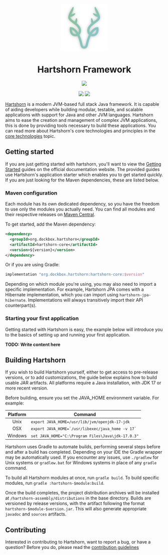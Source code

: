 <p align="center"><img alt="Hartshorn" src="./hartshorn-assembly/images/logo_shadow.png" height="150" /></p>
<h1 align="center">Hartshorn Framework</h1>
<p align="center"><img src="https://github.com/GuusLieben/Hartshorn/actions/workflows/hartshorn.yml/badge.svg"></p>
<p align="center"><img src="https://img.shields.io/badge/JDK%20source-17-white"> <img src="https://img.shields.io/badge/JDK%20target-19-white"></p>

[Hartshorn](https://hartshorn.dockbox.org/) is a modern JVM-based full stack Java framework. It is capable of aiding developers while building modular, testable, and scalable applications with support for Java and other JVM languages. Hartshorn aims to ease the creation and management of complex JVM applications, this is done by providing tools necessary to build these applications. You can read more about Hartshorn's core technologies and principles in the [core technologies](https://hartshorn.dockbox.org/core/cdi/) topic.

## Getting started

If you are just getting started with hartshorn, you'll want to view the [Getting Started](https://hartshorn.dockbox.org/getting-started/setup/) guides on the official documentation website. The provided guides use Hartshorn's application starter which enables you to get started quickly. If you are just looking for the Maven dependencies, these are listed below.

### Maven configuration

Each module has its own dedicated dependency, so you have the freedom to use only the modules you actually need. You can find all modules and their respective releases on [Maven Central](https://central.sonatype.dev/namespace/org.dockbox.hartshorn).

To get started, add the Maven dependency:

```xml
<dependency>
  <groupId>org.dockbox.hartshorn</groupId>
  <artifactId>hartshorn-core</artifactId>
  <version>${version}</version>
</dependency>
```

Or if you are using Gradle:

```groovy
implementation "org.dockbox.hartshorn:hartshorn-core:$version"
```

Depending on which module you're using, you may also need to import a specific implementation. For example, Hartshorn JPA comes with a Hibernate implementation, which you can import using `hartshorn-jpa-hibernate`. Implementations will always transitively import their API counterpart(s).

### Starting your first application

Getting started with Hartshorn is easy, the example below will introduce you to the basics of setting up and running your first application.

**TODO: Write content here**

## Building Hartshorn

If you wish to build Hartshorn yourself, either to get access to pre-release versions, or to add customizations, the guide below explains how to build usable JAR artifacts.  All platforms require a Java installation, with JDK 17 or more recent version.

Before building, ensure you set the JAVA\_HOME environment variable. For example:


| Platform | Command                                              |
| :------: | ---------------------------------------------------- |
|   Unix   | ``export JAVA_HOME=/usr/lib/jvm/openjdk-17-jdk``     |
|   OSX   | ``export JAVA_HOME=`/usr/libexec/java_home -v 17` `` |
| Windows | ``set JAVA_HOME="C:\Program Files\Java\jdk-17.0.3"`` |

Hartshorn uses Gradle to automate builds, performing several steps before and after a build has completed.
Depending on your IDE the Gradle wrapper may be automatically used. If you encounter any issues, use `./gradlew` for Unix systems or  `gradlew.bat` for Windows systems in place of any `gradle` command.

To build all Hartshorn modules at once, run `gradle build`. To build specific modules, run `gradle :hartshorn-$module:build`.

Once the build completes, the project distribution archives will be installed at `/hartshorn-assembly/distributions` in the base directory.
Builds are versioned by release versions, with the artifact following the format `hartshorn-$module-$version.jar`. This will also generate appropriate `javadoc` and `sources` artifacts.

## Contributing

Interested in contributing to Hartshorn, want to report a bug, or have a question? Before you do, please read the [contribution guidelines](https://hartshorn.dockbox.org/contributing/)
